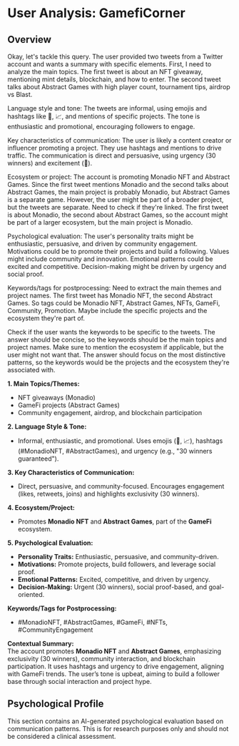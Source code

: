 # User Analysis: GamefiCorner

## Overview

<think>
Okay, let's tackle this query. The user provided two tweets from a Twitter account and wants a summary with specific elements. First, I need to analyze the main topics. The first tweet is about an NFT giveaway, mentioning mint details, blockchain, and how to enter. The second tweet talks about Abstract Games with high player count, tournament tips, airdrop vs Blast. 

Language style and tone: The tweets are informal, using emojis and hashtags like 🎉, 📈, and mentions of specific projects. The tone is enthusiastic and promotional, encouraging followers to engage.

Key characteristics of communication: The user is likely a content creator or influencer promoting a project. They use hashtags and mentions to drive traffic. The communication is direct and persuasive, using urgency (30 winners) and excitement (🎉).

Ecosystem or project: The account is promoting Monadio NFT and Abstract Games. Since the first tweet mentions Monadio and the second talks about Abstract Games, the main project is probably Monadio, but Abstract Games is a separate game. However, the user might be part of a broader project, but the tweets are separate. Need to check if they're linked. The first tweet is about Monadio, the second about Abstract Games, so the account might be part of a larger ecosystem, but the main project is Monadio.

Psychological evaluation: The user's personality traits might be enthusiastic, persuasive, and driven by community engagement. Motivations could be to promote their projects and build a following. Values might include community and innovation. Emotional patterns could be excited and competitive. Decision-making might be driven by urgency and social proof.

Keywords/tags for postprocessing: Need to extract the main themes and project names. The first tweet has Monadio NFT, the second Abstract Games. So tags could be Monadio NFT, Abstract Games, NFTs, GameFi, Community, Promotion. Maybe include the specific projects and the ecosystem they're part of.

Check if the user wants the keywords to be specific to the tweets. The answer should be concise, so the keywords should be the main topics and project names. Make sure to mention the ecosystem if applicable, but the user might not want that. The answer should focus on the most distinctive patterns, so the keywords would be the projects and the ecosystem they're associated with.
</think>

**1. Main Topics/Themes:**  
- NFT giveaways (Monadio)  
- GameFi projects (Abstract Games)  
- Community engagement, airdrop, and blockchain participation  

**2. Language Style & Tone:**  
- Informal, enthusiastic, and promotional. Uses emojis (🎉, 📈), hashtags (#MonadioNFT, #AbstractGames), and urgency (e.g., "30 winners guaranteed").  

**3. Key Characteristics of Communication:**  
- Direct, persuasive, and community-focused. Encourages engagement (likes, retweets, joins) and highlights exclusivity (30 winners).  

**4. Ecosystem/Project:**  
- Promotes **Monadio NFT** and **Abstract Games**, part of the **GameFi** ecosystem.  

**5. Psychological Evaluation:**  
- **Personality Traits:** Enthusiastic, persuasive, and community-driven.  
- **Motivations:** Promote projects, build followers, and leverage social proof.  
- **Emotional Patterns:** Excited, competitive, and driven by urgency.  
- **Decision-Making:** Urgent (30 winners), social proof-based, and goal-oriented.  

**Keywords/Tags for Postprocessing:**  
- #MonadioNFT, #AbstractGames, #GameFi, #NFTs, #CommunityEngagement  

**Contextual Summary:**  
The account promotes **Monadio NFT** and **Abstract Games**, emphasizing exclusivity (30 winners), community interaction, and blockchain participation. It uses hashtags and urgency to drive engagement, aligning with GameFi trends. The user’s tone is upbeat, aiming to build a follower base through social interaction and project hype.

## Psychological Profile

This section contains an AI-generated psychological evaluation based on communication patterns. This is for research purposes only and should not be considered a clinical assessment.